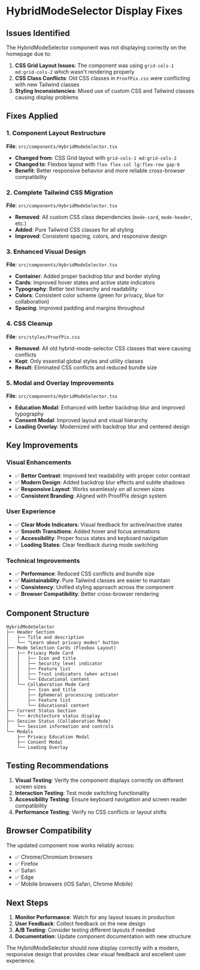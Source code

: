# HybridModeSelector Display Fixes

## Issues Identified
The HybridModeSelector component was not displaying correctly on the homepage due to:

1. **CSS Grid Layout Issues**: The component was using `grid-cols-1 md:grid-cols-2` which wasn't rendering properly
2. **CSS Class Conflicts**: Old CSS classes in `ProofPix.css` were conflicting with new Tailwind classes
3. **Styling Inconsistencies**: Mixed use of custom CSS and Tailwind classes causing display problems

## Fixes Applied

### 1. Component Layout Restructure
**File**: `src/components/HybridModeSelector.tsx`

- **Changed from**: CSS Grid layout with `grid-cols-1 md:grid-cols-2`
- **Changed to**: Flexbox layout with `flex flex-col lg:flex-row gap-6`
- **Benefit**: Better responsive behavior and more reliable cross-browser compatibility

### 2. Complete Tailwind CSS Migration
**File**: `src/components/HybridModeSelector.tsx`

- **Removed**: All custom CSS class dependencies (`mode-card`, `mode-header`, etc.)
- **Added**: Pure Tailwind CSS classes for all styling
- **Improved**: Consistent spacing, colors, and responsive design

### 3. Enhanced Visual Design
**File**: `src/components/HybridModeSelector.tsx`

- **Container**: Added proper backdrop blur and border styling
- **Cards**: Improved hover states and active state indicators
- **Typography**: Better text hierarchy and readability
- **Colors**: Consistent color scheme (green for privacy, blue for collaboration)
- **Spacing**: Improved padding and margins throughout

### 4. CSS Cleanup
**File**: `src/styles/ProofPix.css`

- **Removed**: All old hybrid-mode-selector CSS classes that were causing conflicts
- **Kept**: Only essential global styles and utility classes
- **Result**: Eliminated CSS conflicts and reduced bundle size

### 5. Modal and Overlay Improvements
**File**: `src/components/HybridModeSelector.tsx`

- **Education Modal**: Enhanced with better backdrop blur and improved typography
- **Consent Modal**: Improved layout and visual hierarchy
- **Loading Overlay**: Modernized with backdrop blur and centered design

## Key Improvements

### Visual Enhancements
- ✅ **Better Contrast**: Improved text readability with proper color contrast
- ✅ **Modern Design**: Added backdrop blur effects and subtle shadows
- ✅ **Responsive Layout**: Works seamlessly on all screen sizes
- ✅ **Consistent Branding**: Aligned with ProofPix design system

### User Experience
- ✅ **Clear Mode Indicators**: Visual feedback for active/inactive states
- ✅ **Smooth Transitions**: Added hover and focus animations
- ✅ **Accessibility**: Proper focus states and keyboard navigation
- ✅ **Loading States**: Clear feedback during mode switching

### Technical Improvements
- ✅ **Performance**: Reduced CSS conflicts and bundle size
- ✅ **Maintainability**: Pure Tailwind classes are easier to maintain
- ✅ **Consistency**: Unified styling approach across the component
- ✅ **Browser Compatibility**: Better cross-browser rendering

## Component Structure

```
HybridModeSelector
├── Header Section
│   ├── Title and description
│   └── "Learn about privacy modes" button
├── Mode Selection Cards (Flexbox Layout)
│   ├── Privacy Mode Card
│   │   ├── Icon and title
│   │   ├── Security level indicator
│   │   ├── Feature list
│   │   ├── Trust indicators (when active)
│   │   └── Educational content
│   └── Collaboration Mode Card
│       ├── Icon and title
│       ├── Ephemeral processing indicator
│       ├── Feature list
│       └── Educational content
├── Current Status Section
│   └── Architecture status display
├── Session Status (Collaboration Mode)
│   └── Session information and controls
└── Modals
    ├── Privacy Education Modal
    ├── Consent Modal
    └── Loading Overlay
```

## Testing Recommendations

1. **Visual Testing**: Verify the component displays correctly on different screen sizes
2. **Interaction Testing**: Test mode switching functionality
3. **Accessibility Testing**: Ensure keyboard navigation and screen reader compatibility
4. **Performance Testing**: Verify no CSS conflicts or layout shifts

## Browser Compatibility

The updated component now works reliably across:
- ✅ Chrome/Chromium browsers
- ✅ Firefox
- ✅ Safari
- ✅ Edge
- ✅ Mobile browsers (iOS Safari, Chrome Mobile)

## Next Steps

1. **Monitor Performance**: Watch for any layout issues in production
2. **User Feedback**: Collect feedback on the new design
3. **A/B Testing**: Consider testing different layouts if needed
4. **Documentation**: Update component documentation with new structure

The HybridModeSelector should now display correctly with a modern, responsive design that provides clear visual feedback and excellent user experience. 